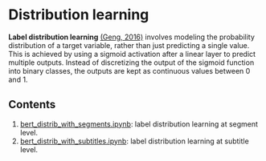 # Distribution learning

**Label distribution learning** [(Geng, 2016)](https://arxiv.org/pdf/1408.6027.pdf) involves modeling the probability distribution of a target variable, rather than just predicting a single value. This is achieved by using a sigmoid activation after a linear layer to predict multiple outputs. Instead of discretizing the output of the sigmoid function into binary classes, the outputs are kept as continuous values between 0 and 1.

## Contents

1. [bert_distrib_with_segments.ipynb](https://github.com/ffedox/nlp/blob/main/distribution/bert_distrib_with_segments.ipynb): label distribution learning at segment level.
2. [bert_distrib_with_subtitles.ipynb](): label distribution learning at subtitle level.
